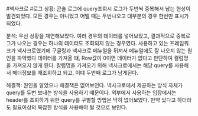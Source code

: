#넥사크로  #로그
상황:
콘솔 로그에 query조회시 로그가 두번씩 중복해서 남는 현상이 발견되었다. 모든 경우는 아니었고 어떨 때는 두번나오고 대부분의 경우 한번만 표시가 되었다.

분석:
우선 상황을 재연해보았다. 여러 경우의 데이터를 넣어보았고, 결과적으로 중복로그가 나오는 경우는 하나의 데이터도 조회되지 않는 경우였다. 사용하고 있는 프레임워크가 넥사크로였기에 구글링과 넥사크로 메뉴얼을 뒤져서 메뉴얼에도 잘 나오지 않는 원인을 파악했다 데이터를 가져올 떄, Row값이 0이면 데이터가 없다고 판단하여 컬럼명을 가져오지 않게 된다.  칼럼명을 가져오기 위해 넥사크로에서는 해당 query를 사용해서 헤더정보를 재조회하고 되고, 이떄 두번째 로그가 남게된다.

해결책:
원인을 알았으나 해결책은 없어보인다. 넥사크로에서 제공하는 방식 자체가 query를 두번 보내는 방식을 사용하기 떄문이다. 외부에서 사용하는 입장에서는 header를 조회하기 위한 query를 구별할 방법은 딱히 없어보였다. 만약 있다고 하더라도 필요이상의 복잡한 방식을 사용해야 될 것으로 보인다.
